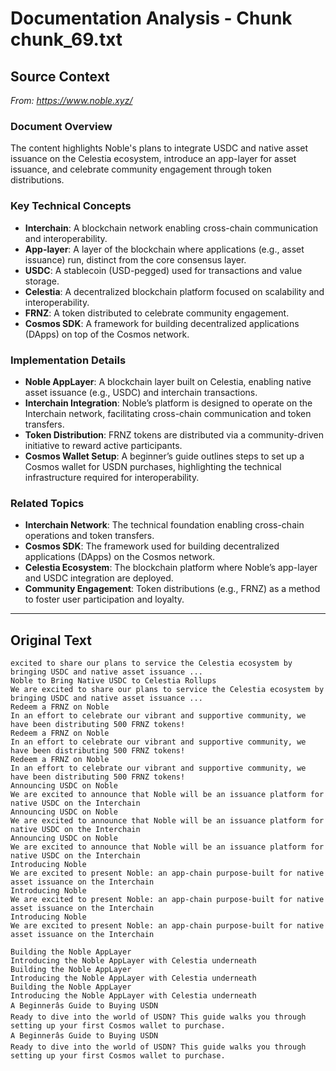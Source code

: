 # Documentation Analysis - Chunk chunk_69.txt

## Source Context
*From: https://www.noble.xyz/*

### Document Overview  
The content highlights Noble's plans to integrate USDC and native asset issuance on the Celestia ecosystem, introduce an app-layer for asset issuance, and celebrate community engagement through token distributions.  

### Key Technical Concepts  
- **Interchain**: A blockchain network enabling cross-chain communication and interoperability.  
- **App-layer**: A layer of the blockchain where applications (e.g., asset issuance) run, distinct from the core consensus layer.  
- **USDC**: A stablecoin (USD-pegged) used for transactions and value storage.  
- **Celestia**: A decentralized blockchain platform focused on scalability and interoperability.  
- **FRNZ**: A token distributed to celebrate community engagement.  
- **Cosmos SDK**: A framework for building decentralized applications (DApps) on top of the Cosmos network.  

### Implementation Details  
- **Noble AppLayer**: A blockchain layer built on Celestia, enabling native asset issuance (e.g., USDC) and interchain transactions.  
- **Interchain Integration**: Noble’s platform is designed to operate on the Interchain network, facilitating cross-chain communication and token transfers.  
- **Token Distribution**: FRNZ tokens are distributed via a community-driven initiative to reward active participants.  
- **Cosmos Wallet Setup**: A beginner’s guide outlines steps to set up a Cosmos wallet for USDN purchases, highlighting the technical infrastructure required for interoperability.  

### Related Topics  
- **Interchain Network**: The technical foundation enabling cross-chain operations and token transfers.  
- **Cosmos SDK**: The framework used for building decentralized applications (DApps) on the Cosmos network.  
- **Celestia Ecosystem**: The blockchain platform where Noble’s app-layer and USDC integration are deployed.  
- **Community Engagement**: Token distributions (e.g., FRNZ) as a method to foster user participation and loyalty.

---

## Original Text
```
excited to share our plans to service the Celestia ecosystem by bringing USDC and native asset issuance ...
Noble to Bring Native USDC to Celestia Rollups
We are excited to share our plans to service the Celestia ecosystem by bringing USDC and native asset issuance ...
Redeem a FRNZ on Noble
In an effort to celebrate our vibrant and supportive community, we have been distributing 500 FRNZ tokens! 
Redeem a FRNZ on Noble
In an effort to celebrate our vibrant and supportive community, we have been distributing 500 FRNZ tokens! 
Redeem a FRNZ on Noble
In an effort to celebrate our vibrant and supportive community, we have been distributing 500 FRNZ tokens! 
Announcing USDC on Noble
We are excited to announce that Noble will be an issuance platform for native USDC on the Interchain
Announcing USDC on Noble
We are excited to announce that Noble will be an issuance platform for native USDC on the Interchain
Announcing USDC on Noble
We are excited to announce that Noble will be an issuance platform for native USDC on the Interchain
Introducing Noble
We are excited to present Noble: an app-chain purpose-built for native asset issuance on the Interchain
Introducing Noble
We are excited to present Noble: an app-chain purpose-built for native asset issuance on the Interchain
Introducing Noble
We are excited to present Noble: an app-chain purpose-built for native asset issuance on the Interchain

Building the Noble AppLayer
Introducing the Noble AppLayer with Celestia underneath
Building the Noble AppLayer
Introducing the Noble AppLayer with Celestia underneath
Building the Noble AppLayer
Introducing the Noble AppLayer with Celestia underneath
A Beginnerâs Guide to Buying USDN
Ready to dive into the world of USDN? This guide walks you through setting up your first Cosmos wallet to purchase. 
A Beginnerâs Guide to Buying USDN
Ready to dive into the world of USDN? This guide walks you through setting up your first Cosmos wallet to purchase.
```